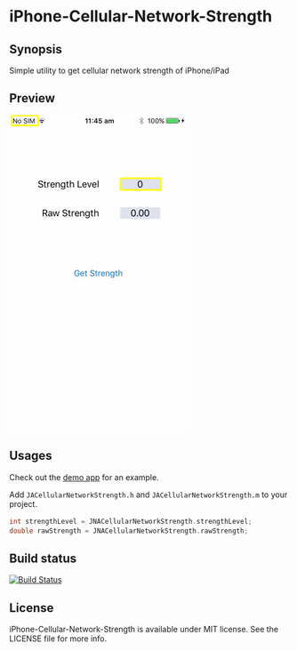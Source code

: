 # iPhone-Cellular-Network-Strength

## Synopsis

Simple utility to get cellular network strength of iPhone/iPad

## Preview
![iPhone-Cellular-Network-Strength](Previews/preview.gif)
## Usages
Check out the [demo app](https://github.com/jawadasif/iPhone-Cellular-Network-Strength/tree/master/DemoProject_Objective-C) for an example.

Add `JACellularNetworkStrength.h` and `JACellularNetworkStrength.m` to your project.

~~~objective-c
int strengthLevel = JNACellularNetworkStrength.strengthLevel;
double rawStrength = JNACellularNetworkStrength.rawStrength;
~~~

## Build status

[![Build Status](https://travis-ci.org/ogt/boxchareditor.png?branch=gh-pages)](https://travis-ci.org/jawadasif/iPhone-Cellular-Network-Strength)


License
---
iPhone-Cellular-Network-Strength is available under MIT license. See the LICENSE file for more info.
